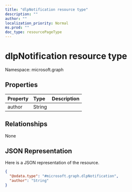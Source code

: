 ```yaml
---
title: "dlpNotification resource type"
description: ""
author: ""
localization_priority: Normal
ms.prod: ""
doc_type: resourcePageType
---
```


# dlpNotification resource type


Namespace: microsoft.graph



## Properties
|Property|Type|Description|
|:---|:---|:---|
|author|String||

## Relationships
None

## JSON Representation
Here is a JSON representation of the resource.
<!-- {
  "blockType": "resource",
  "@odata.type": "microsoft.graph.dlpNotification"
}
-->
``` json
{
  "@odata.type": "#microsoft.graph.dlpNotification",
  "author": "String"
}
```

